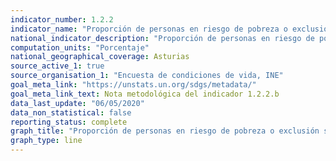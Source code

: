 ```yaml
---
indicator_number: 1.2.2
indicator_name: "Proporción de personas en riesgo de pobreza o exclusión social: indicador AROPE, considerando el umbral autonómico de pobreza"
national_indicator_description: "Proporción de personas en riesgo de pobreza o exclusión social: indicador AROPE, considerando el umbral autonómico de pobreza"
computation_units: "Porcentaje"
national_geographical_coverage: Asturias
source_active_1: true
source_organisation_1: "Encuesta de condiciones de vida, INE"
goal_meta_link: "https://unstats.un.org/sdgs/metadata/"
goal_meta_link_text: Nota metodológica del indicador 1.2.2.b
data_last_update: "06/05/2020"
data_non_statistical: false
reporting_status: complete
graph_title: "Proporción de personas en riesgo de pobreza o exclusión social: indicador AROPE, considerando el umbral autonómico de pobreza"
graph_type: line
---
```

